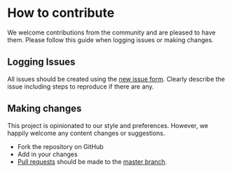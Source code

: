 # How to contribute

We welcome contributions from the community and are pleased to have them. Please follow this guide when logging issues or making changes.

## Logging Issues

All issues should be created using the [new issue form](https://github.com/bpxl-labs/redux-todomvc/issues/new). Clearly describe the issue including steps to reproduce if there are any.

## Making changes

This project is opinionated to our style and preferences. However, we happily welcome any content changes or suggestions.

- Fork the repository on GitHub
- Add in your changes
- [Pull requests](http://help.github.com/send-pull-requests/) should be made to the [master branch](https://github.com/bpxl-labs/redux-todomvc/tree/master).
